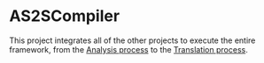 # AS2SCompiler

This project integrates all of the other projects to execute the entire framework, from the [Analysis process](https://github.com/RafaelSantosBraz/AS2SCompiler/blob/master/StSCompiler/src/analyzer/Analyzer.java) to the [Translation process](https://github.com/RafaelSantosBraz/AS2SCompiler/blob/master/StSCompiler/src/translator/Translator.java).
